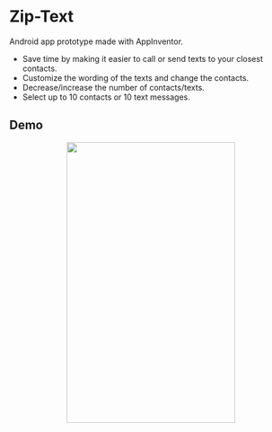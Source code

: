 # Zip-Text
Android app prototype made with AppInventor.

- Save time by making it easier to call or send texts to your closest contacts.
- Customize the wording of the texts and change the contacts.
- Decrease/increase the number of contacts/texts.
- Select up to 10 contacts or 10 text messages.

## Demo
<p align="center">
<img src="https://github.com/bradwyatt/Zip-Text/blob/master/Docs/ziptextdemo.gif?raw=true" width="300" height="500"></img>
</p>
